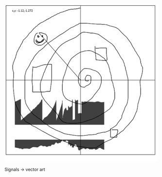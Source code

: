 ![example](https://github.com/olewhalehunter/mercurium/blob/master/polarexample.png?raw=true)

Signals -> vector art